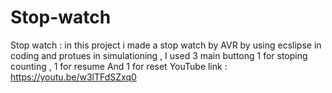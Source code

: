 # Stop-watch
Stop watch : in this project i made a stop watch by AVR by using ecslipse in coding and protues in simulationing , I used 3 main buttong 1 for stoping counting , 1 for resume And 1 for reset
YouTube link : https://youtu.be/w3lTFdSZxq0
